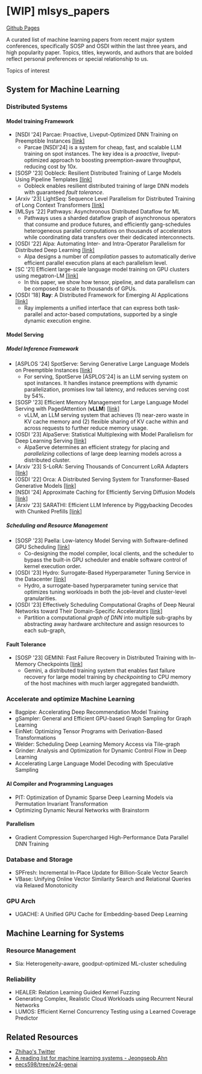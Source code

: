 # [WIP] mlsys_papers

[Github Pages](https://nyovelt.github.io/mlsys_papers/)

A curated list of machine learning papers from recent major system conferences, specifically SOSP and OSDI within the last three years, and high popularity paper. Topics, titles, keywords, and authors that are bolded reflect personal preferences or special relationship to us.

Topics of interest

## System for Machine Learning

### Distributed Systems

#### Model training Framework

- [NSDI '24] Parcae: Proactive, Liveput-Optimized DNN Training on Preemptible Instances [[link]](https://www.cs.cmu.edu/~zhihaoj2/papers/parcae.pdf)
  - Parcae [NSDI'24] is a system for cheap, fast, and scalable LLM training on spot instances. The key idea is a _proactive_, liveput-optimized approach to boosting preemption-aware throughput, reducing cost by 10x.
- [SOSP '23] Oobleck: Resilient Distributed Training of Large Models Using Pipeline Templates [[link]](https://doi.org/10.1145/3600006.3613152)
  - Oobleck enables resilient distributed training of large DNN models with guaranteed _fault tolerance_.
- [Arxiv '23] LightSeq: Sequence Level Parallelism for Distributed Training of Long Context Transformers [[link]](https://doi.org/10.48550/arXiv.2310.03294)
- [MLSys '22] Pathways: Asynchronous Distributed Dataflow for ML
  - Pathways uses a sharded dataflow graph of asynchronous operators that consume and produce futures, and efficiently gang-schedules heterogeneous parallel computations on thousands of accelerators while coordinating data transfers over their dedicated interconnects.
- [OSDI '22] Alpa: Automating Inter- and Intra-Operator Parallelism for Distributed Deep Learning [[link]](https://www.usenix.org/system/files/osdi22-zheng-lianmin.pdf)
  - Alpa designs a number of _compilation_ passes to automatically derive efficient parallel execution plans at each parallelism level.
- [SC '21] Efficient large-scale language model training on GPU clusters using megatron-LM [[link]](https://doi.org/10.5281/zenodo.5181820)
  - In this paper, we show how tensor, pipeline, and data parallelism can be composed to scale to thousands of GPUs.
- [OSDI '18] **Ray**: A Distributed Framework for Emerging AI Applications [[link]](https://www.usenix.org/conference/osdi18/presentation/moritz)
  - Ray implements a unified interface that can express both task-parallel and actor-based computations, supported by a single dynamic execution engine.

#### Model Serving

##### Model Inference Framework

- [ASPLOS '24] SpotServe: Serving Generative Large Language Models
on Preemptible Instances [[link]](https://www.cs.cmu.edu/~zhihaoj2/papers/spotserve.pdf)
  - For serving, SpotServe [ASPLOS'24] is an LLM serving system on spot instances. It handles instance preemptions with dynamic parallelization, promises low tail latency, and reduces serving cost by 54%.
- [SOSP '23] Efficient Memory Management for Large Language Model Serving with PagedAttention (**vLLM**) [[link]](https://doi.org/10.1145/3600006.3613165)
  - vLLM, an LLM serving system that achieves (1) near-zero waste in KV cache memory and (2) flexible sharing of KV cache within and across requests to further reduce memory usage.
- [OSDI '23] AlpaServe: Statistical Multiplexing with Model Parallelism for Deep Learning Serving [[link]](https://www.usenix.org/system/files/osdi23-li-zhuohan.pdf)
  - AlpaServe determines an efficient strategy for placing and _parallelizing_ collections of large deep learning models across a distributed cluster.
- [Arxiv '23] S-LoRA: Serving Thousands of Concurrent LoRA Adapters [[link]](https://doi.org/10.48550/arXiv.2311.03285)
- [OSDI '22] Orca: A Distributed Serving System for Transformer-Based Generative Models [[link]](https://www.usenix.org/conference/osdi22/presentation/yu)
- [NSDI '24] Approximate Caching for Efficiently Serving Diffusion Models [[link]](https://doi.org/10.48550/arXiv.2312.04429)
- [Arxiv '23] SARATHI: Efficient LLM Inference by Piggybacking Decodes with Chunked Prefills [[link]](https://doi.org/10.48550/arXiv.2308.16369)

##### Scheduling and Resource Management

- [SOSP '23] Paella: Low-latency Model Serving with Software-defined GPU Scheduling [[link]](https://doi.org/10.1145/3600006.3613163)
  - Co-designing the model compiler, local clients, and the scheduler to bypass the built-in GPU scheduler and enable software control of kernel execution order.
- [OSDI '23] Hydro: Surrogate-Based Hyperparameter Tuning Service in the Datacenter [[link]](https://www.usenix.org/system/files/osdi23-hu.pdf)
  - Hydro, a surrogate-based hyperparameter tuning service that optimizes tuning workloads in both the job-level and cluster-level granularities.
- [OSDI '23] Effectively Scheduling Computational Graphs of Deep Neural Networks toward Their Domain-Specific Accelerators [[link]](https://www.usenix.org/system/files/osdi23-zhao.pdf)
  - Partition a computational _graph of DNN_ into multiple sub-graphs by abstracting away hardware architecture and assign resources to each sub-graph,

#### Fault Tolerance

- [SOSP '23] GEMINI: Fast Failure Recovery in Distributed Training with In-Memory Checkpoints [[link]](https://doi.org/10.1145/3600006.3613145)
  - Gemini, a distributed training system that enables fast failure recovery for large model training by _checkpointing_ to CPU memory of the host machines with much larger aggregated bandwidth.

### Accelerate and optimize Machine Learning

- Bagpipe: Accelerating Deep Recommendation Model Training
- gSampler: General and Efficient GPU-based Graph Sampling for Graph Learning
- EinNet: Optimizing Tensor Programs with Derivation-Based Transformations
- Welder: Scheduling Deep Learning Memory Access via Tile-graph
- Grinder: Analysis and Optimization for Dynamic Control Flow in Deep Learning
- Accelerating Large Language Model Decoding with Speculative Sampling

#### AI Compiler and Programming Languages

- PIT: Optimization of Dynamic Sparse Deep Learning Models via Permutation Invariant Transformation
- Optimizing Dynamic Neural Networks with Brainstorm

#### Parallelism

- Gradient Compression Supercharged High-Performance Data Parallel DNN Training

### Database and Storage

- SPFresh: Incremental In-Place Update for Billion-Scale Vector Search
- VBase: Unifying Online Vector Similarity Search and Relational Queries via Relaxed Monotonicity

### GPU Arch

- UGACHE: A Unified GPU Cache for Embedding-based Deep Learning

## Machine Learning for Systems

### Resource Management

- Sia: Heterogeneity-aware, goodput-optimized ML-cluster scheduling

### Reliability

- HEALER: Relation Learning Guided Kernel Fuzzing
- Generating Complex, Realistic Cloud Workloads using Recurrent Neural Networks
- LUMOS: Efficient Kernel Concurrency Testing using a Learned Coverage Predictor

## Related Resources

- [Zhihao's Twitter](https://twitter.com/JiaZhihao/status/1758682486916218990)
- [A reading list for machine learning systems - Jeongseob Ahn](https://jeongseob.github.io/readings_mlsys.html)
- [eecs598/tree/w24-genai](https://github.com/mosharaf/eecs598/tree/w24-genai)
